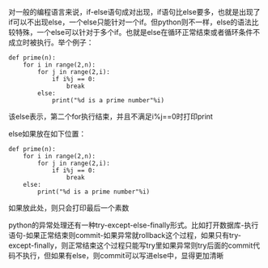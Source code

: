 对一般的编程语言来说，if-else语句成对出现，if语句比else要多，也就是出现了if可以不出现else，一个else只能针对一个if。但python则不一样，else的语法比较特殊，一个else可以针对于多个if。也就是else在循环正常结束或者循环条件不成立时被执行。举个例子：

```
def prime(n):
	for i in range(2,n):
		for j in range(2,i):
			if i%j == 0:
				break
		else:
			print("%d is a prime number"%i)
```

该else表示，第二个for执行结束，并且不满足i%j==0时打印print

else如果放在如下位置：

```
def prime(n):
    for i in range(2,n):
        for j in range(2,i):
            if i%j == 0:
                break
    else:
        print("%d is a prime number"%i)
```

如果放此处，则只会打印最后一个素数

python的异常处理还有一种try-except-else-finally形式。比如打开数据库-执行语句-如果正常结束则commit-如果异常就rollback这个过程，如果只有try-except-finally，则正常结束这个过程只能写try里如果异常则try后面的commit代码不执行，但如果有else，则commit可以写进else中，显得更加清晰

